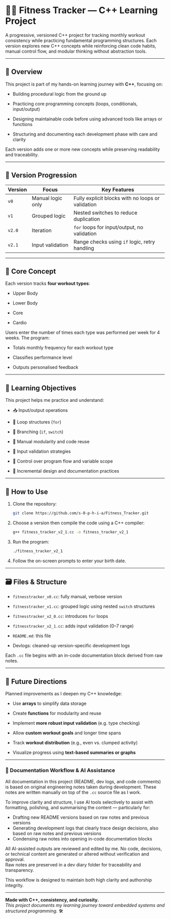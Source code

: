 # 🏋️‍♀️ Fitness Tracker — C++ Learning Project

A progressive, versioned C++ project for tracking monthly workout consistency while practicing fundamental programming structures. Each version explores new C++ concepts while reinforcing clean code habits, manual control flow, and modular thinking without abstraction tools.

---
## 📌 Overview

This project is part of my hands-on learning journey with **C++**, focusing on:

- Building procedural logic from the ground up
    
- Practicing core programming concepts (loops, conditionals, input/output)
    
- Designing maintainable code before using advanced tools like arrays or functions
    
- Structuring and documenting each development phase with care and clarity
    

Each version adds one or more new concepts while preserving readability and traceability.  

---
## 📆 Version Progression

| Version | Focus             | Key Features                                      |
| ------- | ----------------- | ------------------------------------------------- |
| `v0`    | Manual logic only | Fully explicit blocks with no loops or validation |
| `v1`    | Grouped logic     | Nested switches to reduce duplication             |
| `v2.0`  | Iteration         | `for` loops for input/output, no validation       |
| `v2.1`  | Input validation  | Range checks using `if` logic, retry handling     |

---
## 🧠 Core Concept

Each version tracks **four workout types**:

- Upper Body
    
- Lower Body
    
- Core
    
- Cardio
    

Users enter the number of times each type was performed per week for 4 weeks. The program:

- Totals monthly frequency for each workout type
    
- Classifies performance level
    
- Outputs personalised feedback
    

---
## 🔧 Learning Objectives

This project helps me practice and understand:

- 📥 Input/output operations
    
- 🔁 Loop structures (`for`)
    
- 🧭 Branching (`if`, `switch`)
    
- 🧱 Manual modularity and code reuse
    
- 🧪 Input validation strategies
    
- 🧠 Control over program flow and variable scope
    
- 📝 Incremental design and documentation practices


---
## 📝 How to Use

1. Clone the repository:
   ```bash
   git clone https://github.com/s-0-p-h-i-a/Fitness_Tracker.git

2. Choose a version then compile the code using a C++ compiler:
    ```bash
   g++ fitness_tracker_v2_1.cc -o fitness_tracker_v2_1

4. Run the program:
      ```bash
    ./fitness_tracker_v2_1

5. Follow the on-screen prompts to enter your birth date.

---
## 🗃️ Files & Structure

- `fitnesstracker_v0.cc`: fully manual, verbose version
    
- `fitnesstracker_v1.cc`: grouped logic using nested `switch` structures
    
- `fitnesstracker_v2_0.cc`: introduces `for` loops
    
- `fitnesstracker_v2_1.cc`: adds input validation (0–7 range)
    
- `README.md`: this file
    
- Devlogs: cleaned-up version-specific development logs
    

Each `.cc` file begins with an in-code documentation block derived from raw notes.

---
## 🚀 Future Directions

Planned improvements as I deepen my C++ knowledge:

- Use **arrays** to simplify data storage
    
- Create **functions** for modularity and reuse
    
- Implement **more robust input validation** (e.g. type checking)
    
- Allow **custom workout goals** and longer time spans
    
- Track **workout distribution** (e.g., even vs. clumped activity)
    
- Visualize progress using **text-based summaries or graphs**
    

---
### 🧠 Documentation Workflow & AI Assistance

All documentation in this project (README, dev logs, and code comments) is based on original engineering notes taken during development. These notes are written manually on top of the `.cc` source file as I work.

To improve clarity and structure, I use AI tools selectively to assist with formatting, polishing, and summarising the content — particularly for:
- Drafting new README versions based on raw notes and previous versions
- Generating development logs that clearly trace design decisions, also based on raw notes and previous versions
- Condensing raw notes into opening in-code documentation blocks

All AI-assisted outputs are reviewed and edited by me. No code, decisions, or technical content are generated or altered without verification and approval.  
Raw notes are preserved in a dev diary folder for traceability and transparency.

This workflow is designed to maintain both high clarity and authorship integrity.

---

**Made with C++, consistency, and curiosity.**  
_This project documents my learning journey toward embedded systems and structured programming._ 🛠️
